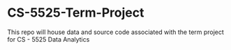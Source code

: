 # CS-5525-Term-Project
This repo will house data and source code associated with the term project for CS - 5525 Data Analytics
